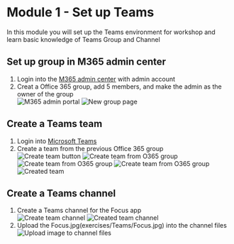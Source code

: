# Module 1 - Set up Teams  
In this module you will set up the Teams environment for workshop and learn basic knowledge of Teams Group and Channel  

## Set up group in M365 admin center 
1. Login into the [M365 admin center](https://admin.microsoft.com/adminportal/home#/groups) with admin account  
2. Creat a Office 365 group, add 5 members, and make the admin as the owner of the group  
![M365 admin portal](imgs/m365portal.PNG "M365 admin portal")
![New group page](imgs/m365NewGroup.PNG "New group page")

## Create a Teams team  
1. Login into [Microsoft Teams](https://teams.microsoft.com)  
2. Create a team from the previous Office 365 group  
![Create team button](imgs/createTeamsBtn.PNG "Create team button")
![Create team from O365 group](imgs/createTeamsfrom.PNG "Create team from O365 group")
![Create team from O365 group](imgs/createTeamsfromO365.PNG "Create team from O365 group")
![Create team from O365 group](imgs/createTeamsfromO365group.PNG "Create team from O365 group")
![Created team](imgs/createTeamsResult.PNG "Created team")

## Create a Teams channel  
1. Create a Teams channel for the Focus app  
![Create team channel](imgs/CreateChannel.PNG "Create team channel")
![Created team channel](imgs/CreateChannelResult.PNG "Created team channel")  
2. Upload the Focus.jpg(exercises/Teams/Focus.jpg) into the channel files
![Upload image to channel files](imgs/channelFileUpload.PNG "Upload image to channel files")
